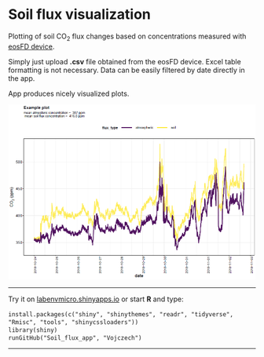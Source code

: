 # Soil flux visualization
Plotting of soil CO<sub>2</sub> flux changes based on concentrations measured with [eosFD device](http://www.eosense.com/products/eosFD/).

Simply just upload **.csv** file obtained from the eosFD device. Excel table formatting is not necessary. Data can be easily filtered by date directly in the app.

App produces nicely visualized plots. 

<img src="/soil_flux_2018-10-24_2018-11-02.png" width="600">

---
Try it on [labenvmicro.shinyapps.io](https://labenvmicro.shinyapps.io/Soil_flux_app/) or start **R** and type:
```
install.packages(c("shiny", "shinythemes", "readr", "tidyverse", "Rmisc", "tools", "shinycssloaders"))
library(shiny)
runGitHub("Soil_flux_app", "Vojczech") 
```
---